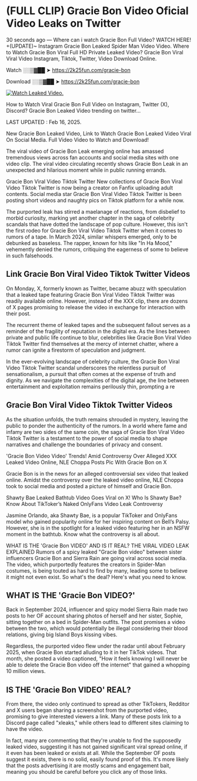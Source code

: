 # (FULL CLIP) Gracie Bon Video Oficial Video Leaks on Twitter

30 seconds ago — Where can i watch Gracie Bon Full Video? WATCH HERE! +(UPDATE)~ Instagram Gracie Bon Leaked Spider Man Video Video. Where to Watch Gracie Bon Viral Full HD Private Leaked Video? Gracie Bon Viral Viral Video Instagram, Tiktok, Twitter, Video Download Online.

Watch ░░▒▓██ ➤ https://2k25fun.com/gracie-bon

Download ░░▒▓██ ➤ https://2k25fun.com/gracie-bon

[![Watch Leaked Video.](https://miro.medium.com/v2/resize:fit:828/format:webp/1*cilzJN44JGOrTw9NJCrNHA.gif "Watch Leaked Video")](https://2k25fun.com/gracie-bon)

How to Watch Viral Gracie Bon Full Video on Instagram, Twitter (X), Discord? Gracie Bon Leaked Video trending on twitter...

LAST UPDATED : Feb 16, 2025.

New Gracie Bon Leaked Video, Link to Watch Gracie Bon Leaked Video Viral On Social Media. Full Video Video to Watch and Download!

The viral video of Gracie Bon Leak emerging online has amassed tremendous views across fan accounts and social media sites with one video clip. The viral video circulating recently shows Gracie Bon Leak in an unexpected and hilarious moment while in public running errands.

Gracie Bon Viral Video Tiktok Twitter New collections of Gracie Bon Viral Video Tiktok Twitter is now being a creator on Fanfix uploading adult contents. Social media star Gracie Bon Viral Video Tiktok Twitter is been posting short videos and naughty pics on Tiktok platform for a while now.

The purported leak has stirred a maelanage of reactions, from disbelief to morbid curiosity, marking yet another chapter in the saga of celebrity scandals that have dotted the landscape of pop culture. However, this isn't the first rodeo for Gracie Bon Viral Video Tiktok Twitter when it comes to rumors of a tape. In March 2024, similar whispers emerged, only to be debunked as baseless. The rapper, known for hits like "In Ha Mood," vehemently denied the rumors, critiquing the eagerness of some to believe in such falsehoods.

## Link Gracie Bon Viral Video Tiktok Twitter Videos

On Monday, X, formerly known as Twitter, became abuzz with speculation that a leaked tape featuring Gracie Bon Viral Video Tiktok Twitter was readily available online. However, instead of the XXX clip, there are dozens of X pages promising to release the video in exchange for interaction with their post.

The recurrent theme of leaked tapes and the subsequent fallout serves as a reminder of the fragility of reputation in the digital era. As the lines between private and public life continue to blur, celebrities like Gracie Bon Viral Video Tiktok Twitter find themselves at the mercy of internet chatter, where a rumor can ignite a firestorm of speculation and judgment.

In the ever-evolving landscape of celebrity culture, the Gracie Bon Viral Video Tiktok Twitter scandal underscores the relentless pursuit of sensationalism, a pursuit that often comes at the expense of truth and dignity. As we navigate the complexities of the digital age, the line between entertainment and exploitation remains perilously thin, prompting a re

##  Gracie Bon Viral Video Tiktok Twitter Videos

As the situation unfolds, the truth remains shrouded in mystery, leaving the public to ponder the authenticity of the rumors. In a world where fame and infamy are two sides of the same coin, the saga of Gracie Bon Viral Video Tiktok Twitter is a testament to the power of social media to shape narratives and challenge the boundaries of privacy and consent.

'Gracie Bon Video Video' Trends! Amid Controversy Over Alleged XXX Leaked Video Online, NLE Choppa Posts Pic With Gracie Bon on X

Gracie Bon is in the news for an alleged controversial sex video that leaked online. Amidst the controversy over the leaked video online, NLE Choppa took to social media and posted a picture of himself and Gracie Bon.

Shawty Bae Leaked Bathtub Video Goes Viral on X! Who Is Shawty Bae? Know About TikToker’s Naked OnlyFans Video Leak Controversy

Jasmine Orlando, aka Shawty Bae, is a popular TikToker and OnlyFans model who gained popularity online for her inspiring content on Bell’s Palsy. However, she is in the spotlight for a leaked video featuring her in an NSFW moment in the bathtub. Know what the controversy is all about.

WHAT IS THE 'Gracie Bon VIDEO' AND IS IT REAL? THE VIRAL VIDEO LEAK EXPLAINED Rumors of a spicy leaked "Gracie Bon video" between sister influencers Gracie Bon and Sierra Rain are going viral across social media. The video, which purportedly features the creators in Spider-Man costumes, is being touted as hard to find by many, leading some to believe it might not even exist. So what's the deal? Here's what you need to know.

## WHAT IS THE 'Gracie Bon VIDEO?'

Back in September 2024, influencer and spicy model Sierra Rain made two posts to her OF account sharing photos of herself and her sister, Sophie, sitting together on a bed in Spider-Man outfits. The post promises a video between the two, which would potentially be illegal considering their blood relations, giving big Island Boys kissing vibes.

Regardless, the purported video flew under the radar until about February 2025, when Gracie Bon started alluding to it in her TikTok videos. That month, she posted a video captioned, "How it feels knowing I will never be able to delete the Gracie Bon video off the internet" that gained a whopping 10 million views.

## IS THE 'Gracie Bon VIDEO' REAL?

From there, the video only continued to spread as other TikTokers, Redditor and X users began sharing a screenshot from the purported video, promising to give interested viewers a link. Many of these posts link to a Discord page called "xleaks," while others lead to different sites claiming to have the video.

In fact, many are commenting that they're unable to find the supposedly leaked video, suggesting it has not gained significant viral spread online, if it even has been leaked or exists at all. While the September OF posts suggest it exists, there is no solid, easily found proof of this. It's more likely that the posts advertising it are mostly scams and engagement bait, meaning you should be careful before you click any of those links.